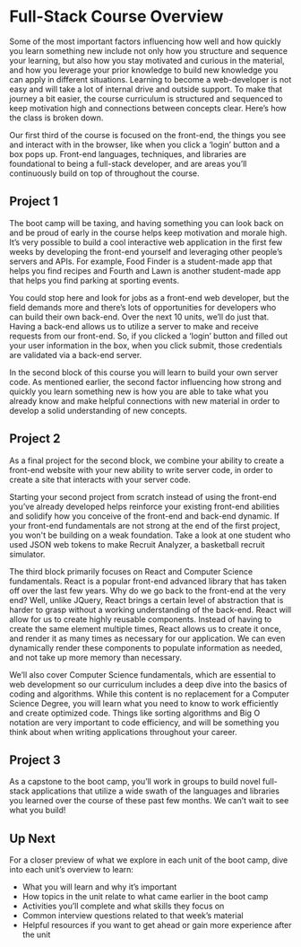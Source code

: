 # Full-Stack Course Overview

Some of the most important factors influencing how well and how quickly you learn something new include not only how you structure and sequence your learning, but also how you stay motivated and curious in the material, and how you leverage your prior knowledge to build new knowledge you can apply in different situations. Learning to become a web-developer is not easy and will take a lot of internal drive and outside support. To make that journey a bit easier, the course curriculum is structured and sequenced to keep motivation high and connections between concepts clear. Here’s how the class is broken down.

Our first third of the course is focused on the front-end, the things you see and interact with in the browser, like when you click a ‘login’ button and a box pops up. Front-end languages, techniques, and libraries are foundational to being a full-stack developer, and are areas you’ll continuously build on top of throughout the course.

## Project 1

The boot camp will be taxing, and having something you can look back on and be proud of early in the course helps keep motivation and morale high. It’s very possible to build a cool interactive web application in the first few weeks by developing the front-end yourself and leveraging other people’s servers and APIs. For example, Food Finder is a student-made app that helps you find recipes and Fourth and Lawn is another student-made app that helps you find parking at sporting events.

You could stop here and look for jobs as a front-end web developer, but the field demands more and there’s lots of opportunities for developers who can build their own back-end. Over the next 10 units, we’ll do just that. Having a back-end allows us to utilize a server to make and receive requests from our front-end. So, if you clicked a ‘login’ button and filled out your user information in the box, when you click submit, those credentials are validated via a back-end server.

In the second block of this course you will learn to build your own server code. As mentioned earlier, the second factor influencing how strong and quickly you learn something new is how you are able to take what you already know and make helpful connections with new material in order to develop a solid understanding of new concepts.

## Project 2

As a final project for the second block, we combine your ability to create a front-end website with your new ability to write server code, in order to create a site that interacts with your server code.

Starting your second project from scratch instead of using the front-end you’ve already developed helps reinforce your existing front-end abilities and solidify how you conceive of the front-end and back-end dynamic. If your front-end fundamentals are not strong at the end of the first project, you won't be building on a weak foundation. Take a look at one student who used JSON web tokens to make Recruit Analyzer, a basketball recruit simulator.

The third block primarily focuses on React and Computer Science fundamentals. React is a popular front-end advanced library that has taken off over the last few years. Why do we go back to the front-end at the very end? Well, unlike JQuery, React brings a certain level of abstraction that is harder to grasp without a working understanding of the back-end. React will allow for us to create highly reusable components. Instead of having to create the same element multiple times, React allows us to create it once, and render it as many times as necessary for our application. We can even dynamically render these components to populate information as needed, and not take up more memory than necessary.

We’ll also cover Computer Science fundamentals, which are essential to web development so our curriculum includes a deep dive into the basics of coding and algorithms. While this content is no replacement for a Computer Science Degree, you will learn what you need to know to work efficiently and create optimized code. Things like sorting algorithms and Big O notation are very important to code efficiency, and will be something you think about when writing applications throughout your career.

## Project 3

As a capstone to the boot camp, you’ll work in groups to build novel full-stack applications that utilize a wide swath of the languages and libraries you learned over the course of these past few months. We can’t wait to see what you build!

## Up Next

For a closer preview of what we explore in each unit of the boot camp, dive into each unit’s overview to learn:

* What you will learn and why it’s important
* How topics in the unit relate to what came earlier in the boot camp
* Activities you’ll complete and what skills they focus on
* Common interview questions related to that week’s material
* Helpful resources if you want to get ahead or gain more experience after the unit
